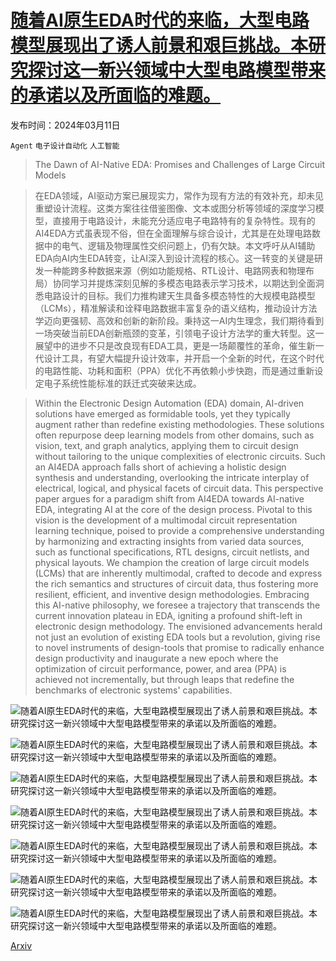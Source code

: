 # [随着AI原生EDA时代的来临，大型电路模型展现出了诱人前景和艰巨挑战。本研究探讨这一新兴领域中大型电路模型带来的承诺以及所面临的难题。](https://arxiv.org/abs/2403.07257)

发布时间：2024年03月11日

`Agent` `电子设计自动化` `人工智能`

> The Dawn of AI-Native EDA: Promises and Challenges of Large Circuit Models

> 在EDA领域，AI驱动方案已展现实力，常作为现有方法的有效补充，却未见重塑设计流程。这类方案往往借鉴图像、文本或图分析等领域的深度学习模型，直接用于电路设计，未能充分适应电子电路特有的复杂特性。现有的AI4EDA方式虽表现不俗，但在全面理解与综合设计，尤其是在处理电路数据中的电气、逻辑及物理属性交织问题上，仍有欠缺。本文呼吁从AI辅助EDA向AI内生EDA转变，让AI深入到设计流程的核心。这一转变的关键是研发一种能跨多种数据来源（例如功能规格、RTL设计、电路网表和物理布局）协同学习并提炼深刻见解的多模态电路表示学习技术，以期达到全面洞悉电路设计的目标。我们力推构建天生具备多模态特性的大规模电路模型（LCMs），精准解读和诠释电路数据丰富复杂的语义结构，推动设计方法学迈向更强韧、高效和创新的新阶段。秉持这一AI内生理念，我们期待看到一场突破当前EDA创新瓶颈的变革，引领电子设计方法学的重大转型。这一展望中的进步不只是改良现有EDA工具，更是一场颠覆性的革命，催生新一代设计工具，有望大幅提升设计效率，并开启一个全新的时代，在这个时代的电路性能、功耗和面积（PPA）优化不再依赖小步快跑，而是通过重新设定电子系统性能标准的跃迁式突破来达成。

> Within the Electronic Design Automation (EDA) domain, AI-driven solutions have emerged as formidable tools, yet they typically augment rather than redefine existing methodologies. These solutions often repurpose deep learning models from other domains, such as vision, text, and graph analytics, applying them to circuit design without tailoring to the unique complexities of electronic circuits. Such an AI4EDA approach falls short of achieving a holistic design synthesis and understanding, overlooking the intricate interplay of electrical, logical, and physical facets of circuit data. This perspective paper argues for a paradigm shift from AI4EDA towards AI-native EDA, integrating AI at the core of the design process. Pivotal to this vision is the development of a multimodal circuit representation learning technique, poised to provide a comprehensive understanding by harmonizing and extracting insights from varied data sources, such as functional specifications, RTL designs, circuit netlists, and physical layouts.
  We champion the creation of large circuit models (LCMs) that are inherently multimodal, crafted to decode and express the rich semantics and structures of circuit data, thus fostering more resilient, efficient, and inventive design methodologies. Embracing this AI-native philosophy, we foresee a trajectory that transcends the current innovation plateau in EDA, igniting a profound shift-left in electronic design methodology. The envisioned advancements herald not just an evolution of existing EDA tools but a revolution, giving rise to novel instruments of design-tools that promise to radically enhance design productivity and inaugurate a new epoch where the optimization of circuit performance, power, and area (PPA) is achieved not incrementally, but through leaps that redefine the benchmarks of electronic systems' capabilities.

![随着AI原生EDA时代的来临，大型电路模型展现出了诱人前景和艰巨挑战。本研究探讨这一新兴领域中大型电路模型带来的承诺以及所面临的难题。](../../../paper_images/2403.07257/x2.png)

![随着AI原生EDA时代的来临，大型电路模型展现出了诱人前景和艰巨挑战。本研究探讨这一新兴领域中大型电路模型带来的承诺以及所面临的难题。](../../../paper_images/2403.07257/x3.png)

![随着AI原生EDA时代的来临，大型电路模型展现出了诱人前景和艰巨挑战。本研究探讨这一新兴领域中大型电路模型带来的承诺以及所面临的难题。](../../../paper_images/2403.07257/x4.png)

![随着AI原生EDA时代的来临，大型电路模型展现出了诱人前景和艰巨挑战。本研究探讨这一新兴领域中大型电路模型带来的承诺以及所面临的难题。](../../../paper_images/2403.07257/DSE_framework.png)

![随着AI原生EDA时代的来临，大型电路模型展现出了诱人前景和艰巨挑战。本研究探讨这一新兴领域中大型电路模型带来的承诺以及所面临的难题。](../../../paper_images/2403.07257/x5.png)

![随着AI原生EDA时代的来临，大型电路模型展现出了诱人前景和艰巨挑战。本研究探讨这一新兴领域中大型电路模型带来的承诺以及所面临的难题。](../../../paper_images/2403.07257/x6.png)

![随着AI原生EDA时代的来临，大型电路模型展现出了诱人前景和艰巨挑战。本研究探讨这一新兴领域中大型电路模型带来的承诺以及所面临的难题。](../../../paper_images/2403.07257/x7.png)

[Arxiv](https://arxiv.org/abs/2403.07257)